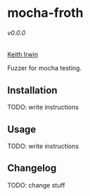 # mocha-froth
###### v0.0.0
[Keith Irwin](https://keithirwin.us/)

Fuzzer for mocha testing.  

## Installation

TODO: write instructions


## Usage

TODO: write instructions


## Changelog

TODO: change stuff
